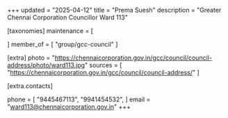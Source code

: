+++
updated = "2025-04-12"
title = "Prema Suesh"
description = "Greater Chennai Corporation Councillor Ward 113"

[taxonomies]
maintenance = [

]
member_of = [
    "group/gcc-council"
]

[extra]
photo = "https://chennaicorporation.gov.in/gcc/council/council-address/photo/ward113.jpg"
sources = [
    "https://chennaicorporation.gov.in/gcc/council/council-address/"
]

[extra.contacts]

phone = [
    "9445467113",
    "9941454532",
    ]
email = "ward113@chennaicorporation.gov.in"
+++